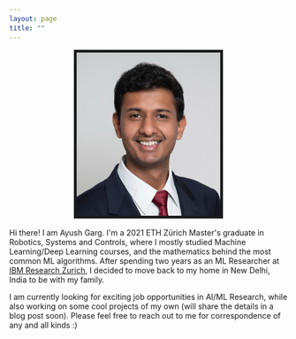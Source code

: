 ```yaml
---
layout: page
title: ""
---
```


<p align="center"><img src="CV_Latex_Photo.jpg" title= "Me in Aug 2022" height=295 width=260 border="5"></p>


Hi there! I am Ayush Garg. I'm a 2021 ETH Zürich Master's graduate in Robotics, Systems and Controls, where I mostly studied Machine Learning/Deep Learning courses, and the mathematics behind the most common ML algorithms. After spending two years as an ML Researcher at [IBM Research Zurich](https://www.zurich.ibm.com/), I decided to move back to my home in New Delhi, India to be with my family.

I am currently looking for exciting job opportunities in AI/ML Research, while also working on some cool projects of my own (will share the details in a blog post soon). Please feel free to reach out to me for correspondence of any and all kinds :)

